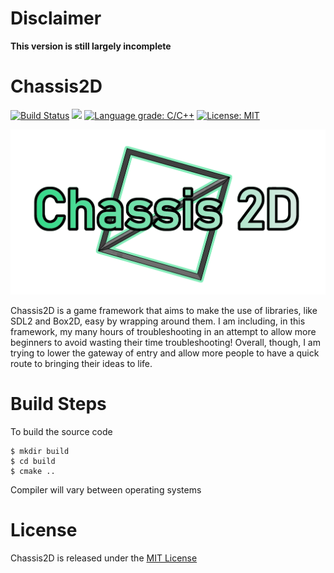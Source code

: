 # Disclaimer

**This version is still largely incomplete**

# Chassis2D
[![Build Status](https://travis-ci.com/YamiOG/Chassis2D.svg?branch=master)](https://travis-ci.com/YamiOG/Chassis2D)
[![](https://img.shields.io/github/last-commit/YamiOG/Chassis2D.svg)](https://github.com/YamiOG/Chassis2D/commits/master)
[![Language grade: C/C++](https://img.shields.io/lgtm/grade/cpp/g/YamiOG/Chassis2D.svg?logo=lgtm&logoWidth=18)](https://lgtm.com/projects/g/YamiOG/Chassis2D/context:cpp)
[![License: MIT](https://img.shields.io/github/license/YamiOG/Chassis2D.svg)](https://opensource.org/licenses/MIT)

![Official logo](icon1.png "Official Logo")

Chassis2D is a game framework that aims to make the use of libraries, like SDL2 and Box2D, easy by wrapping around them. I am including, in this framework, my many hours of troubleshooting in an attempt to allow more beginners to avoid wasting their time troubleshooting! Overall, though, I am trying to lower the gateway of entry and allow more people to have a quick route to bringing their ideas to life.

# Build Steps

To build the source code

    $ mkdir build
    $ cd build
    $ cmake ..

Compiler will vary between operating systems

# License

Chassis2D is released under the [MIT License](https://opensource.org/licenses/MIT)


